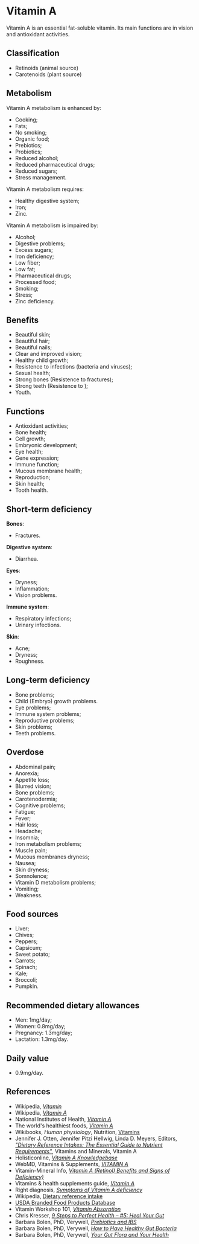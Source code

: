 # Vitamin A
Vitamin A is an essential fat-soluble vitamin. Its main functions are in vision and antioxidant activities.

## Classification
- Retinoids (animal source)
- Carotenoids (plant source)

## Metabolism
Vitamin A metabolism is enhanced by:
- Cooking;
- Fats;
- No smoking;
- Organic food;
- Prebiotics;
- Probiotics;
- Reduced alcohol;
- Reduced pharmaceutical drugs;
- Reduced sugars;
- Stress management.

Vitamin A metabolism requires:
- Healthy digestive system;
- Iron;
- Zinc.

Vitamin A metabolism is impaired by:
- Alcohol;
- Digestive problems;
- Excess sugars;
- Iron deficiency;
- Low fiber;
- Low fat;
- Pharmaceutical drugs;
- Processed food;
- Smoking;
- Stress;
- Zinc deficiency.

## Benefits
- Beautiful skin;
- Beautiful hair;
- Beautiful nails;
- Clear and improved vision;
- Healthy child growth;
- Resistence to infections (bacteria and viruses);
- Sexual health;
- Strong bones (Resistence to fractures);
- Strong teeth (Resistence to );
- Youth.

## Functions
- Antioxidant activities;
- Bone health;
- Cell growth;
- Embryonic development;
- Eye health;
- Gene expression;
- Immune function;
- Mucous membrane health;
- Reproduction;
- Skin health;
- Tooth health.

## Short-term deficiency
__Bones__:
- Fractures.

__Digestive system__:
- Diarrhea.

__Eyes__: 
- Dryness;
- Inflammation;
- Vision problems.

__Immune system__:
- Respiratory infections;
- Urinary infections.

__Skin__:
- Acne;
- Dryness;
- Roughness.

## Long-term deficiency
- Bone problems;
- Child (Embryo) growth problems.
- Eye problems;
- Immune system problems;
- Reproductive problems;
- Skin problems;
- Teeth problems.

## Overdose
- Abdominal pain;
- Anorexia;
- Appetite loss;
- Blurred vision;
- Bone problems;
- Carotenodermia;
- Cognitive problems;
- Fatigue;
- Fever;
- Hair loss;
- Headache;
- Insomnia;
- Iron metabolism problems;
- Muscle pain;
- Mucous membranes dryness;
- Nausea;
- Skin dryness;
- Somnolence;
- Vitamin D metabolism problems;
- Vomiting;
- Weakness.

## Food sources
- Liver;
- Chives;
- Peppers;
- Capsicum;
- Sweet potato;
- Carrots;
- Spinach;
- Kale;
- Broccoli;
- Pumpkin.

## Recommended dietary allowances
- Men: 1mg/day;
- Women: 0.8mg/day;
- Pregnancy: 1.3mg/day;
- Lactation: 1.3mg/day.

## Daily value
- 0.9mg/day.

## References
- Wikipedia, [_Vitamin_](https://en.wikipedia.org/wiki/Vitamin)
- Wikipedia, [_Vitamin A_](https://en.wikipedia.org/wiki/Vitamin_A)
- National Institutes of Health, [_Vitamin A_](https://ods.od.nih.gov/factsheets/VitaminA-HealthProfessional/)
- The world's healthiest foods, [_Vitamin A_](http://www.whfoods.com/genpage.php?tname=nutrient&dbid=106)
- Wikibooks, _Human physiology_, Nutrition, [Vitamins](https://en.Wikibooks.org/wiki/Human_Physiology/Nutrition#Vitamins)
- Jennifer J. Otten, Jennifer Pitzi Hellwig, Linda D. Meyers, Editors, [_"Dietary Reference Intakes: The Essential Guide to Nutrient Requirements"_](https://www.amazon.com/Dietary-Reference-Intakes-Essential-Requirements/dp/0309157420), Vitamins and Minerals, Vitamin A
- Holisticonline, [_Vitamin A Knowledgebase_](http://1stholistic.com/Nutrition/vkb/kb_vit_a.htm)
- WebMD, Vitamins & Supplements, [_VITAMIN A_](http://www.webmd.com/vitamins-supplements/ingredientmono-964-VITAMIN+A.aspx?activeIngredientId=964&activeIngredientName=VITAMIN+A&source=2)
- Vitamin-Mineral Info, [_Vitamin A (Retinol) Benefits and Signs of Deficiency)_](http://www.vitamin-mineral-info.com/vitamin-a-retinol-benefits-signs-of-deficiency.php)
- Vitamins & health supplements guide, [_Vitamin A_](http://www.vitamins-supplements.org/vitamin-A.php)
- Right diagnosis, [_Symptoms of Vitamin A deficiency_](http://www.rightdiagnosis.com/v/vitamin_a_deficiency/symptoms.htm)
- Wikipedia, [Dietary reference intake](https://en.wikipedia.org/wiki/Dietary_Reference_Intake#Vitamins_and_minerals)
- [USDA Branded Food Products Database](https://ndb.nal.usda.gov/ndb/nutrients/report/nutrientsfrm?max=1000&offset=0&totCount=0&nutrient1=320&nutrient2=&nutrient3=&subset=0&sort=c&measureby=g)
- Vitamin Workshop 101, [_Vitamin Absorption_](http://www.vitaminworkshop.com/vitamin-absorption/2010/5/9/vitamin-absorption.html)
- Chris Kresser, [_9 Steps to Perfect Health – #5: Heal Your Gut_](https://chriskresser.com/9-steps-to-perfect-health-5-heal-your-digestive-system/)
- Barbara Bolen, PhD, Verywell, [_Prebiotics and IBS_](https://www.verywell.com/prebiotics-and-ibs-1944748)
- Barbara Bolen, PhD, Verywell, [_How to Have Healthy Gut Bacteria_](https://www.verywell.com/how-to-have-healthy-digestivesystem-bacteria-1945326)
- Barbara Bolen, PhD, Verywell, [_Your Gut Flora and Your Health_](https://www.verywell.com/what-are-your-digestive-system-flora-1944914)